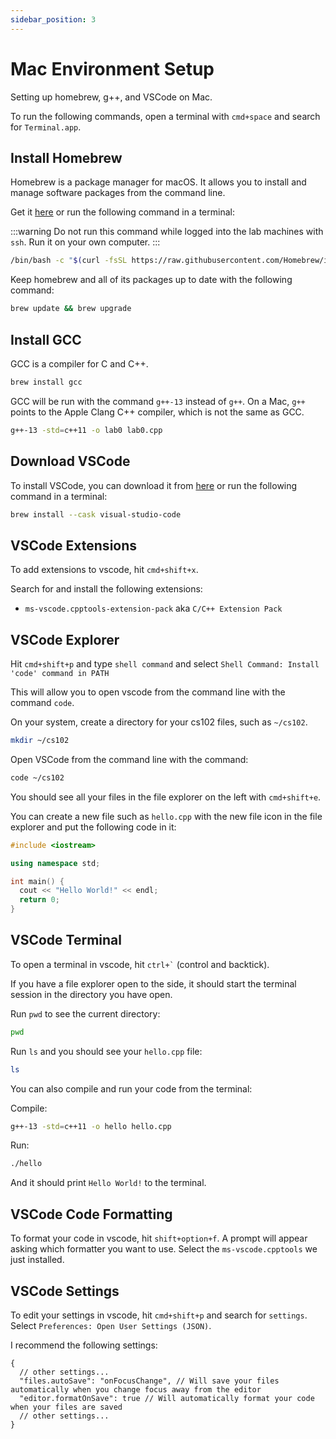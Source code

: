 ```yaml
---
sidebar_position: 3
---
```


# Mac Environment Setup

Setting up homebrew, g++, and VSCode on Mac.

To run the following commands, open a terminal with `cmd+space` and search for `Terminal.app`.

## Install Homebrew

Homebrew is a package manager for macOS. It allows you to install and manage software packages from the command line.

Get it [here](https://brew.sh/) or run the following command in a terminal:

:::warning
Do not run this command while logged into the lab machines with `ssh`. Run it on your own computer.
:::

```bash
/bin/bash -c "$(curl -fsSL https://raw.githubusercontent.com/Homebrew/install/HEAD/install.sh)"
```

Keep homebrew and all of its packages up to date with the following command:

```bash
brew update && brew upgrade
```

## Install GCC

GCC is a compiler for C and C++.

```bash
brew install gcc
```

GCC will be run with the command `g++-13` instead of `g++`. On a Mac, `g++` points to the Apple Clang C++ compiler, which is not the same as GCC.

```bash
g++-13 -std=c++11 -o lab0 lab0.cpp
```

## Download VSCode

To install VSCode, you can download it from [here](https://code.visualstudio.com/download) or run the following command in a terminal:

```bash
brew install --cask visual-studio-code
```

## VSCode Extensions

To add extensions to vscode, hit `cmd+shift+x`.

Search for and install the following extensions:

- `ms-vscode.cpptools-extension-pack` aka `C/C++ Extension Pack`

## VSCode Explorer

Hit `cmd+shift+p` and type `shell command` and select `Shell Command: Install 'code' command in PATH`

This will allow you to open vscode from the command line with the command `code`.

On your system, create a directory for your cs102 files, such as `~/cs102`.

```bash
mkdir ~/cs102
```

Open VSCode from the command line with the command:

```bash
code ~/cs102
```

You should see all your files in the file explorer on the left with `cmd+shift+e`.

You can create a new file such as `hello.cpp` with the new file icon in the file explorer and put the following code in it:

```cpp
#include <iostream>

using namespace std;

int main() {
  cout << "Hello World!" << endl;
  return 0;
}
```

## VSCode Terminal

To open a terminal in vscode, hit `` ctrl+` `` (control and backtick).

If you have a file explorer open to the side, it should start the terminal session in the directory you have open.

Run `pwd` to see the current directory:

```bash
pwd
```

Run `ls` and you should see your `hello.cpp` file:

```bash
ls
```

You can also compile and run your code from the terminal:

Compile:

```bash
g++-13 -std=c++11 -o hello hello.cpp
```

Run:

```bash
./hello
```

And it should print `Hello World!` to the terminal.

## VSCode Code Formatting

To format your code in vscode, hit `shift+option+f`. A prompt will appear asking which formatter you want to use. Select the `ms-vscode.cpptools` we just installed.

## VSCode Settings

To edit your settings in vscode, hit `cmd+shift+p` and search for `settings`. Select `Preferences: Open User Settings (JSON)`.

I recommend the following settings:

```jsonc
{
  // other settings...
  "files.autoSave": "onFocusChange", // Will save your files automatically when you change focus away from the editor
  "editor.formatOnSave": true // Will automatically format your code when your files are saved
  // other settings...
}
```

